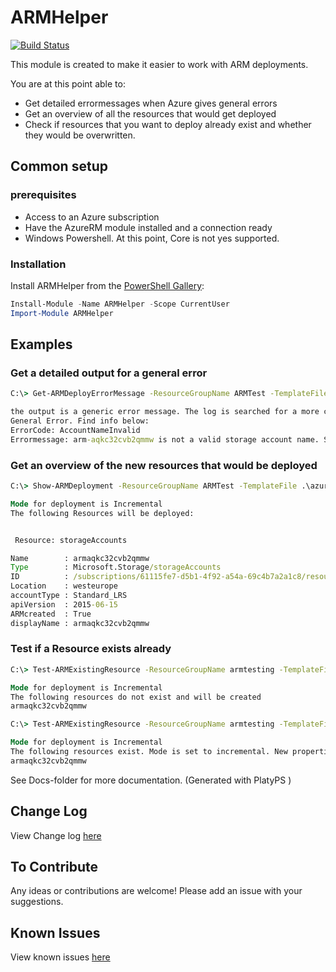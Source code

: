 # ARMHelper

[![Build Status](https://dev.azure.com/Ba4bes/ARMHelper/_apis/build/status/Ba4bes.ARMHelper?branchName=master)](https://dev.azure.com/Ba4bes/ARMHelper/_build/latest?definitionId=8&branchName=master)

This module is created to make it easier to work with ARM deployments.

You are at this point able to:

- Get detailed errormessages when Azure gives general errors
- Get an overview of all the resources that would get deployed
- Check if resources that you want to deploy already exist and whether they would be overwritten.

## Common setup

### prerequisites

- Access to an Azure subscription
- Have the AzureRM module installed and a connection ready
- Windows Powershell. At this point, Core is not yes supported.

### Installation

Install ARMHelper from the [PowerShell Gallery](https://powershellgallery.com):

```powershell
Install-Module -Name ARMHelper -Scope CurrentUser
Import-Module ARMHelper
```

## Examples

### Get a detailed output for a general error

```cmd
C:\> Get-ARMDeployErrorMessage -ResourceGroupName ARMTest -TemplateFile .\azuredeploy.json -TemplateParameterFile .\azuredeploy.parameters.json

the output is a generic error message. The log is searched for a more clear errormessage
General Error. Find info below:
ErrorCode: AccountNameInvalid
Errormessage: arm-aqkc32cvb2qmmw is not a valid storage account name. Storage account name must be between 3 and 24 characters in length and use numbers and lower-case letters only.
```

### Get an overview of the new resources that would be deployed

```cmd
C:\> Show-ARMDeployment -ResourceGroupName ARMTest -TemplateFile .\azuredeploy.json -TemplateParameterFile .\azuredeploy.parameters.json

Mode for deployment is Incremental
The following Resources will be deployed:


 Resource: storageAccounts

Name        : armaqkc32cvb2qmmw
Type        : Microsoft.Storage/storageAccounts
ID          : /subscriptions/61115fe7-d5b1-4f92-a54a-69c4b7a2a1c8/resourceGroups/armtesting/providers/Microsoft.Storage/storageAccounts/armaqkc32cvb2qmmw
Location    : westeurope
accountType : Standard_LRS
apiVersion  : 2015-06-15
ARMcreated  : True
displayName : armaqkc32cvb2qmmw
```

### Test if a Resource exists already

```cmd
C:\> Test-ARMExistingResource -ResourceGroupName armtesting -TemplateFile .\azuredeploy.json -TemplateParameterFile .\azuredeploy.parameters.json

Mode for deployment is Incremental
The following resources do not exist and will be created
armaqkc32cvb2qmmw

C:\> Test-ARMExistingResource -ResourceGroupName armtesting -TemplateFile .\azuredeploy.json -TemplateParameterFile .\azuredeploy.parameters.json

Mode for deployment is Incremental
The following resources exist. Mode is set to incremental. New properties might be added
armaqkc32cvb2qmmw

```

See Docs-folder for more documentation. (Generated with PlatyPS )

## Change Log

View Change log [here](CHANGELOG.md)

## To Contribute

Any ideas or contributions are welcome!
Please add an issue with your suggestions.

## Known Issues

View known issues [here](https://github.com/Ba4bes/ARMHelper/issues)
